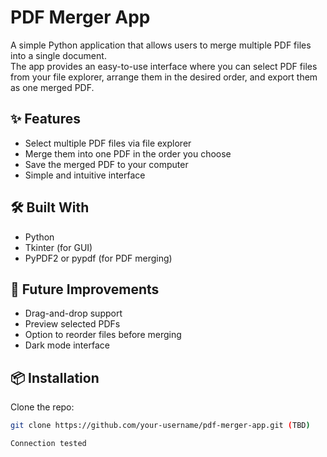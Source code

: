 # PDF Merger App

A simple Python application that allows users to merge multiple PDF files into a single document.  
The app provides an easy-to-use interface where you can select PDF files from your file explorer, arrange them in the desired order, and export them as one merged PDF.

## ✨ Features

- Select multiple PDF files via file explorer
- Merge them into one PDF in the order you choose
- Save the merged PDF to your computer
- Simple and intuitive interface

## 🛠️ Built With

- Python
- Tkinter (for GUI)
- PyPDF2 or pypdf (for PDF merging)

## 🚀 Future Improvements

- Drag-and-drop support
- Preview selected PDFs
- Option to reorder files before merging
- Dark mode interface

## 📦 Installation

Clone the repo:

```bash
git clone https://github.com/your-username/pdf-merger-app.git (TBD)

Connection tested
```
